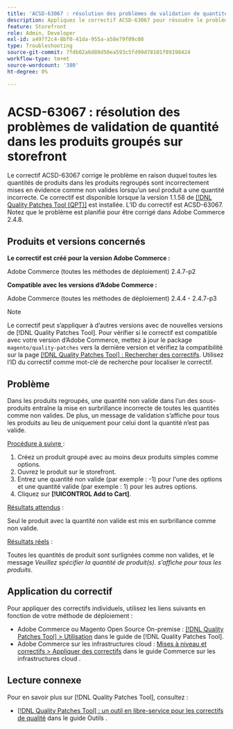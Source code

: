 ```yaml
---
title: 'ACSD-63067 : résolution des problèmes de validation de quantité dans les produits groupés sur storefront'
description: Appliquez le correctif ACSD-63067 pour résoudre le problème d’Adobe Commerce en raison duquel toutes les quantités de produits regroupés sont incorrectement mises en évidence comme non valides lorsqu’un seul produit a une quantité incorrecte.
feature: Storefront
role: Admin, Developer
exl-id: a497f2c4-8bf0-41da-955a-a58e79f09c08
type: Troubleshooting
source-git-commit: 7fdb02a6d89d50ea593c5fd99d78101f89198424
workflow-type: tm+mt
source-wordcount: '380'
ht-degree: 0%

---
```


# ACSD-63067 : résolution des problèmes de validation de quantité dans les produits groupés sur storefront

Le correctif ACSD-63067 corrige le problème en raison duquel toutes les quantités de produits dans les produits regroupés sont incorrectement mises en évidence comme non valides lorsqu’un seul produit a une quantité incorrecte. Ce correctif est disponible lorsque la version 1.1.58 de [[!DNL Quality Patches Tool (QPT)]](/help/tools/quality-patches-tool/quality-patches-tool-to-self-serve-quality-patches.md) est installée. L’ID du correctif est ACSD-63067. Notez que le problème est planifié pour être corrigé dans Adobe Commerce 2.4.8.

## Produits et versions concernés

**Le correctif est créé pour la version Adobe Commerce :**

Adobe Commerce (toutes les méthodes de déploiement) 2.4.7-p2

**Compatible avec les versions d’Adobe Commerce :**

Adobe Commerce (toutes les méthodes de déploiement) 2.4.4 - 2.4.7-p3

>[!NOTE]
>
>Le correctif peut s’appliquer à d’autres versions avec de nouvelles versions de [!DNL Quality Patches Tool]. Pour vérifier si le correctif est compatible avec votre version d’Adobe Commerce, mettez à jour le package `magento/quality-patches` vers la dernière version et vérifiez la compatibilité sur la page [[!DNL Quality Patches Tool] : Rechercher des correctifs](https://experienceleague.adobe.com/tools/commerce-quality-patches/index.html?lang=fr). Utilisez l’ID du correctif comme mot-clé de recherche pour localiser le correctif.

## Problème

Dans les produits regroupés, une quantité non valide dans l’un des sous-produits entraîne la mise en surbrillance incorrecte de toutes les quantités comme non valides. De plus, un message de validation s’affiche pour tous les produits au lieu de uniquement pour celui dont la quantité n’est pas valide.

<u>Procédure à suivre </u> :

1. Créez un produit groupé avec au moins deux produits simples comme options.
1. Ouvrez le produit sur le storefront.
1. Entrez une quantité non valide (par exemple : -1) pour l&#39;une des options et une quantité valide (par exemple : 1) pour les autres options.
1. Cliquez sur **[!UICONTROL Add to Cart]**.

<u>Résultats attendus</u> :

Seul le produit avec la quantité non valide est mis en surbrillance comme non valide.

<u>Résultats réels</u> :

Toutes les quantités de produit sont surlignées comme non valides, et le message *Veuillez spécifier la quantité de produit(s). s’affiche pour tous les produits*.


## Application du correctif

Pour appliquer des correctifs individuels, utilisez les liens suivants en fonction de votre méthode de déploiement :

* Adobe Commerce ou Magento Open Source On-premise : [[!DNL Quality Patches Tool] > Utilisation](/help/tools/quality-patches-tool/usage.md) dans le guide de [!DNL Quality Patches Tool].
* Adobe Commerce sur les infrastructures cloud : [Mises à niveau et correctifs > Appliquer des correctifs](https://experienceleague.adobe.com/docs/commerce-cloud-service/user-guide/develop/upgrade/apply-patches.html?lang=fr) dans le guide Commerce sur les infrastructures cloud .


## Lecture connexe

Pour en savoir plus sur [!DNL Quality Patches Tool], consultez :

* [[!DNL Quality Patches Tool] : un outil en libre-service pour les correctifs de qualité](/help/tools/quality-patches-tool/quality-patches-tool-to-self-serve-quality-patches.md) dans le guide Outils .
